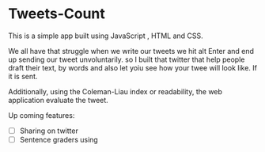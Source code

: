 # Tweets-Count


This is a simple app built using JavaScript , HTML and CSS. 

We all have that struggle when we write our tweets we hit alt Enter and end up sending our tweet unvoluntarily. so I built that twitter that help people draft their text, by words and also let yoiu see how your twee will look like. If it is sent.

Additionally, using the Coleman-Liau index or readability, the web application evaluate the tweet.

Up coming features:

- [ ] Sharing on twitter
- [ ] Sentence graders using
